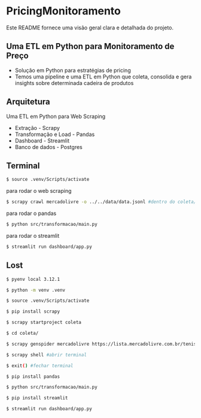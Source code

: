 # PricingMonitoramento
Este README fornece uma visão geral clara e detalhada do projeto.

<!-- incluindo a arquitetura, a estrutura de diretórios, as instruções de instalação e uso, além dos módulos específicos para extração, transformação e visualização de dados. -->

## Uma ETL em Python para Monitoramento de Preço

- Solução em Python para estratégias de pricing
- Temos uma pipeline e uma ETL em Python que coleta, consolida e gera insights
sobre determinada cadeira de produtos

## Arquitetura
Uma ETL em Python para Web Scraping

- Extração - Scrapy
- Transformação e Load - Pandas
- Dashboard - Streamlit
- Banco de dados - Postgres

## Terminal
```bash
$ source .venv/Scripts/activate
```

para rodar o web scraping
```bash
$ scrapy crawl mercadolivre -o ../../data/data.jsonl #dentro do coleta/
```

para rodar o pandas
```bash
$ python src/transformacao/main.py
```

para rodar o streamlit
```bash
$ streamlit run dashboard/app.py
```

## Lost
```bash
$ pyenv local 3.12.1
```
```bash
$ python -m venv .venv
```
```bash
$ source .venv/Scripts/activate
```
```bash
$ pip install scrapy
```
```bash
$ scrapy startproject coleta
```
```bash
$ cd coleta/
```
```bash
$ scrapy genspider mercadolivre https://lista.mercadolivre.com.br/tenis-corrida-masculino
```
```bash 
$ scrapy shell #abrir terminal
```
```bash
$ exit() #fechar terminal
```
```bash
$ pip install pandas
```
```bash
$ python src/transformacao/main.py
```
```bash
$ pip install streamlit
```
```bash
$ streamlit run dashboard/app.py
```